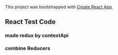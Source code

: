 This project was bootstrapped with [Create React App](https://github.com/facebook/create-react-app).

## React Test Code
### made redux by contextApi 
### combine Reducers
